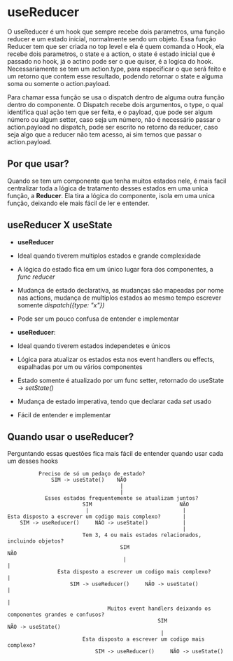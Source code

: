 # useReducer

O useReducer é um hook que sempre recebe dois parametros, uma função reducer e um estado inicial, normalmente sendo um objeto. Essa função Reducer tem que ser criada no top level e ela é quem comanda o Hook, ela recebe dois parametros, o state e a action, o state é estado inicial que é passado no hook, já o actino pode ser o que quiser, é a logica do hook. Necessariamente se tem um action.type, para especificar o que será feito e um retorno que contem esse resultado, podendo retornar o state e alguma soma ou somente o action.payload.

Para chamar essa função se usa o dispatch dentro de alguma outra função dentro do componente. O Dispatch recebe dois argumentos, o type, o qual identifica qual ação tem que ser feita, e o payload, que pode ser algum número ou algum setter, caso seja um número, não é necessário passar o action.payload no dispatch, pode ser escrito no retorno da reducer, caso seja algo que a reducer não tem acesso, ai sim temos que passar o action.payload.

## Por que usar?

Quando se tem um componente que tenha muitos estados nele, é mais facil centralizar toda a lógica de tratamento desses estados em uma unica função, a **Reducer**. Ela tira a lógica do componente, isola em uma unica função, deixando ele mais fácil de ler e entender.


## useReducer X useState

- **useReducer** 
 - Ideal quando tiverem multiplos estados e grande complexidade
 - A lógica do estado fica em um único lugar fora dos componentes, a *func reducer* 
 - Mudança de estado declarativa, as mudanças são mapeadas por nome nas actions, mudança de multiplos estados ao mesmo tempo escrever somente *dispatch({type: "x"})*
 - Pode ser um pouco confusa de entender e implementar

- **useReducer**: 
 - Ideal quando tiverem estados independetes e únicos
 - Lógica para atualizar os estados esta nos event handlers ou effects, espalhadas por um ou vários componentes
 - Estado somente é atualizado por um func setter, retornado do useState -> *setState()*
 - Mudança de estado imperativa, tendo que declarar cada *set* usado
 - Fácil de entender e implementar


## Quando usar o useReducer?
Perguntando essas questões fica mais fácil de entender quando usar cada um desses hooks

              Preciso de só um pedaço de estado? 
                  SIM -> useState()    NÃO
                                        |
                                        |
                Esses estados frequentemente se atualizam juntos?
                            SIM                            NÃO
                             |                              |  
    Esta disposto a escrever um codigo mais complexo?       |
        SIM -> useReducer()     NÃO -> useState()           |
                                                            |
                            Tem 3, 4 ou mais estados relacionados, incluindo objetos?
                                        SIM                                    NÃO
                                         |                                      |
                    Esta disposto a escrever um codigo mais complexo?           |
                        SIM -> useReducer()     NÃO -> useState()               |
                                                                                |
                                    Muitos event handlers deixando os componentes grandes e confusos?
                                                    SIM                 NÃO -> useState()
                                                     |
                            Esta disposto a escrever um codigo mais complexo?         
                                SIM -> useReducer()     NÃO -> useState() 

